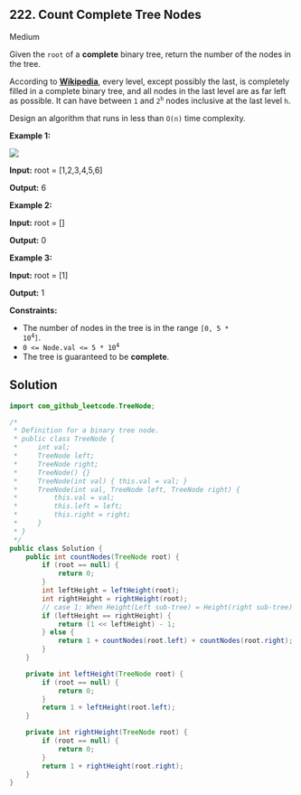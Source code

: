 ## 222\. Count Complete Tree Nodes

Medium

Given the `root` of a **complete** binary tree, return the number of the nodes in the tree.

According to **[Wikipedia](http://en.wikipedia.org/wiki/Binary_tree#Types_of_binary_trees)**, every level, except possibly the last, is completely filled in a complete binary tree, and all nodes in the last level are as far left as possible. It can have between `1` and <code>2<sup>h</sup></code> nodes inclusive at the last level `h`.

Design an algorithm that runs in less than `O(n)` time complexity.

**Example 1:**

![](https://assets.leetcode.com/uploads/2021/01/14/complete.jpg)

**Input:** root = [1,2,3,4,5,6]

**Output:** 6 

**Example 2:**

**Input:** root = []

**Output:** 0 

**Example 3:**

**Input:** root = [1]

**Output:** 1 

**Constraints:**

*   The number of nodes in the tree is in the range <code>[0, 5 * 10<sup>4</sup>]</code>.
*   <code>0 <= Node.val <= 5 * 10<sup>4</sup></code>
*   The tree is guaranteed to be **complete**.

## Solution

```java
import com_github_leetcode.TreeNode;

/*
 * Definition for a binary tree node.
 * public class TreeNode {
 *     int val;
 *     TreeNode left;
 *     TreeNode right;
 *     TreeNode() {}
 *     TreeNode(int val) { this.val = val; }
 *     TreeNode(int val, TreeNode left, TreeNode right) {
 *         this.val = val;
 *         this.left = left;
 *         this.right = right;
 *     }
 * }
 */
public class Solution {
    public int countNodes(TreeNode root) {
        if (root == null) {
            return 0;
        }
        int leftHeight = leftHeight(root);
        int rightHeight = rightHeight(root);
        // case 1: When Height(Left sub-tree) = Height(right sub-tree) 2^h - 1
        if (leftHeight == rightHeight) {
            return (1 << leftHeight) - 1;
        } else {
            return 1 + countNodes(root.left) + countNodes(root.right);
        }
    }

    private int leftHeight(TreeNode root) {
        if (root == null) {
            return 0;
        }
        return 1 + leftHeight(root.left);
    }

    private int rightHeight(TreeNode root) {
        if (root == null) {
            return 0;
        }
        return 1 + rightHeight(root.right);
    }
}
```